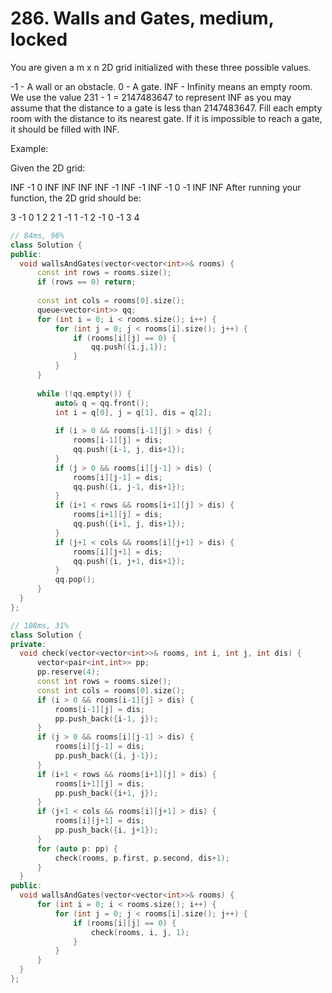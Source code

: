 # 286. Walls and Gates, medium, locked
You are given a m x n 2D grid initialized with these three possible values.

-1 - A wall or an obstacle.
0 - A gate.
INF - Infinity means an empty room. We use the value 231 - 1 = 2147483647 to represent INF as you may assume that the distance to a gate is less than 2147483647.
Fill each empty room with the distance to its nearest gate. If it is impossible to reach a gate, it should be filled with INF.

Example: 

Given the 2D grid:

INF  -1  0  INF
INF INF INF  -1
INF  -1 INF  -1
  0  -1 INF INF
After running your function, the 2D grid should be:

  3  -1   0   1
  2   2   1  -1
  1  -1   2  -1
  0  -1   3   4

  ```c++
  // 84ms, 96%
  class Solution {
public:
    void wallsAndGates(vector<vector<int>>& rooms) {
        const int rows = rooms.size();
        if (rows == 0) return;
        
        const int cols = rooms[0].size();
        queue<vector<int>> qq;
        for (int i = 0; i < rooms.size(); i++) {
            for (int j = 0; j < rooms[i].size(); j++) {
                if (rooms[i][j] == 0) {
                    qq.push({i,j,1});
                }
            }
        }
        
        while (!qq.empty()) {
            auto& q = qq.front();
            int i = q[0], j = q[1], dis = q[2];
            
            if (i > 0 && rooms[i-1][j] > dis) {
                rooms[i-1][j] = dis;
                qq.push({i-1, j, dis+1});
            }
            if (j > 0 && rooms[i][j-1] > dis) {
                rooms[i][j-1] = dis;
                qq.push({i, j-1, dis+1});
            }
            if (i+1 < rows && rooms[i+1][j] > dis) {
                rooms[i+1][j] = dis;
                qq.push({i+1, j, dis+1});
            }
            if (j+1 < cols && rooms[i][j+1] > dis) {
                rooms[i][j+1] = dis;
                qq.push({i, j+1, dis+1});
            }
            qq.pop();
        }
    }
};

  // 108ms, 31%
  class Solution {
private:
    void check(vector<vector<int>>& rooms, int i, int j, int dis) {
        vector<pair<int,int>> pp;
        pp.reserve(4);
        const int rows = rooms.size(); 
        const int cols = rooms[0].size();
        if (i > 0 && rooms[i-1][j] > dis) {
            rooms[i-1][j] = dis;
            pp.push_back({i-1, j});
        }
        if (j > 0 && rooms[i][j-1] > dis) {
            rooms[i][j-1] = dis;
            pp.push_back({i, j-1});
        }
        if (i+1 < rows && rooms[i+1][j] > dis) {
            rooms[i+1][j] = dis;
            pp.push_back({i+1, j});
        }
        if (j+1 < cols && rooms[i][j+1] > dis) {
            rooms[i][j+1] = dis;
            pp.push_back({i, j+1});
        }
        for (auto p: pp) {
            check(rooms, p.first, p.second, dis+1);
        }
    }
public:
    void wallsAndGates(vector<vector<int>>& rooms) {
        for (int i = 0; i < rooms.size(); i++) {
            for (int j = 0; j < rooms[i].size(); j++) {
                if (rooms[i][j] == 0) {
                    check(rooms, i, j, 1);
                }
            }
        }
    }
};
```